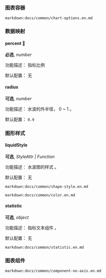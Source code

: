  

### 图表容器

`markdown:docs/common/chart-options.en.md`

### 数据映射

#### percent 📌

**必选**, _number_

功能描述： 指标比例

默认配置： 无

#### radius

**可选**, _number_

功能描述： 水波的外半径， 0 ~ 1 。

默认配置： `0.9`

### 图形样式

#### liquidStyle

**可选**, _StyleAttr | Function_

功能描述： 水波图的样式 。

默认配置： 无

`markdown:docs/common/shape-style.en.md`

`markdown:docs/common/color.en.md`

#### statistic

**可选**, _object_

功能描述： 指标文本组件 。

默认配置： 无

`markdown:docs/common/statistic.en.md`

### 图表组件

`markdown:docs/common/component-no-axis.en.md`
